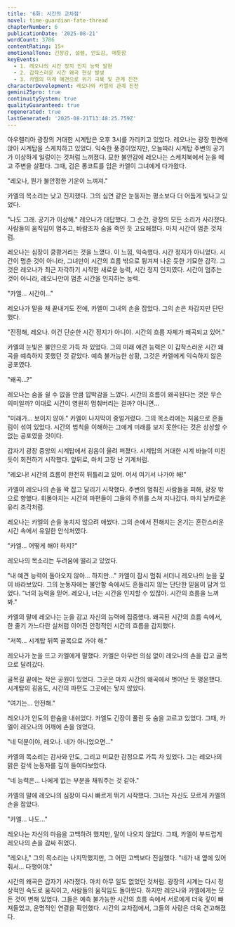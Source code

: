 ```yaml
---
title: '6화: 시간의 교차점'
novel: time-guardian-fate-thread
chapterNumber: 6
publicationDate: '2025-08-21'
wordCount: 3786
contentRating: 15+
emotionalTone: 긴장감, 설렘, 안도감, 애틋함
keyEvents:
  - 1. 레오나의 시간 정지 인지 능력 발현
  - 2. 갑작스러운 시간 왜곡 현상 발생
  - 3. 카엘의 미래 예견으로 위기 극복 및 관계 진전
characterDevelopment: 레오나와 카엘의 관계 진전
gemini25pro: true
continuitySystem: true
qualityGuaranteed: true
regenerated: true
lastGenerated: '2025-08-21T13:48:25.759Z'
---
```


아우렐리아 광장의 거대한 시계탑은 오후 3시를 가리키고 있었다. 레오나는 광장 한켠에 앉아 시계탑을 스케치하고 있었다. 익숙한 풍경이었지만, 오늘따라 시계탑 주변의 공기가 이상하게 일렁이는 것처럼 느껴졌다. 묘한 불안감에 레오나는 스케치북에서 눈을 떼고 주변을 살폈다. 그때, 검은 롱코트를 입은 카엘이 그녀에게 다가왔다.

"레오나, 뭔가 불안정한 기운이 느껴져."

카엘의 목소리는 낮고 진지했다. 그의 심연 같은 눈동자는 평소보다 더 어둡게 빛나고 있었다.

"나도 그래. 공기가 이상해." 레오나가 대답했다. 그 순간, 광장의 모든 소리가 사라졌다. 사람들의 움직임이 멈추고, 바람조차 숨을 죽인 듯 고요해졌다. 마치 시간이 멈춘 것처럼.

레오나는 심장이 쿵쾅거리는 것을 느꼈다. 이 느낌, 익숙했다. 시간 정지가 아니었다. 시간이 멈춘 것이 아니라, 그녀만이 시간의 흐름 밖으로 튕겨져 나온 듯한 기묘한 감각. 그것은 레오나가 최근 자각하기 시작한 새로운 능력, 시간 정지 인지였다. 시간이 멈추는 것이 아니라, 레오나만이 멈춘 시간을 인지하는 능력.

"카엘… 시간이…"

레오나가 말을 채 끝내기도 전에, 카엘이 그녀의 손을 잡았다. 그의 손은 차갑지만 단단했다.

"진정해, 레오나. 이건 단순한 시간 정지가 아니야. 시간의 흐름 자체가 왜곡되고 있어."

카엘의 눈빛은 불안으로 가득 차 있었다.  그의 미래 예견 능력은 이 갑작스러운 시간 왜곡을 예측하지 못했던 것 같았다. 예측 불가능한 상황, 그것은 카엘에게 익숙하지 않은 공포였다.

"왜곡…?"

레오나는 숨을 쉴 수 없을 만큼 압박감을 느꼈다. 시간의 흐름이 왜곡된다는 것은 무슨 의미일까? 이대로 시간이 영원히 멈춰버리는 걸까? 아니면…

"미래가… 보이지 않아." 카엘이 나지막이 중얼거렸다. 그의 목소리에는 처음으로 흔들림이 섞여 있었다. 시간의 법칙을 이해하는 그에게 미래를 보지 못한다는 것은 상상할 수 없는 공포였을 것이다.

갑자기 광장 중앙의 시계탑에서 굉음이 울려 퍼졌다. 시계탑의 거대한 시계 바늘이 미친 듯이 회전하기 시작했다. 앞뒤로, 마치 고장 난 기계처럼.

"레오나! 시간의 흐름이 완전히 뒤틀리고 있어. 어서 여기서 나가야 해!"

카엘이 레오나의 손을 꽉 잡고 달리기 시작했다.  주변의 멈춰진 사람들을 피해, 광장 밖으로 향했다. 휘몰아치는 시간의 파편들이 그들의 주위를 스쳐 지나갔다. 마치 날카로운 유리 조각처럼.

레오나는 카엘의 손을 놓치지 않으려 애썼다. 그의 손에서 전해지는 온기는 혼란스러운 시간 속에서 유일한 안식처였다.

"카엘… 어떻게 해야 하지?"

레오나의 목소리는 두려움에 떨리고 있었다.

"내 예견 능력이 돌아오지 않아… 하지만…" 카엘이 잠시 멈춰 서더니 레오나의 눈을 깊이 바라보았다. 그의 눈동자에는 불안함 속에서도 흔들리지 않는 단단한 믿음이 담겨 있었다. "너의 능력을 믿어. 레오나, 너는 시간을 인지할 수 있잖아. 시간의 흐름을 느껴봐."

카엘의 말에 레오나는 눈을 감고 자신의 능력에 집중했다. 왜곡된 시간의 흐름 속에서, 한 줄기 가느다란 실처럼 이어진 안정적인 시간의 흐름을 감지했다.

"저쪽… 시계탑 뒤쪽 골목으로 가야 해."

레오나가 눈을 뜨고 카엘에게 말했다. 카엘은 아무런 의심 없이 레오나의 손을 잡고 골목으로 달려갔다.

골목길 끝에는 작은 공원이 있었다. 그곳은 마치 시간의 왜곡에서 벗어난 듯 평온했다. 시계탑의 굉음도, 시간의 파편도 그곳에는 닿지 않았다.

"여기는… 안전해."

레오나가 안도의 한숨을 내쉬었다. 카엘도 긴장이 풀린 듯 숨을 고르고 있었다.  그때, 카엘이 레오나의 어깨에 손을 얹었다.

"네 덕분이야, 레오나. 네가 아니었으면…"

카엘의 목소리는 감사와 안도, 그리고 미묘한 감정으로 가득 차 있었다.  그는 레오나의 맑은 갈색 눈동자를 깊이 들여다보았다.

"네 능력은… 나에게 없는 부분을 채워주는 것 같아."

카엘의 말에 레오나의 심장이 다시 빠르게 뛰기 시작했다.  그녀는 자신도 모르게 카엘의 손을 잡았다.

"카엘… 나도…"

레오나는 자신의 마음을 고백하려 했지만, 말이 나오지 않았다.  그때, 카엘이 부드럽게 레오나의 손을 감싸 쥐었다.

"레오나," 그의 목소리는 나지막했지만, 그 어떤 고백보다 진실했다. "네가 내 옆에 있어줘서… 다행이야."


시간의 왜곡은 갑자기 사라졌다. 마치 아무 일도 없었던 것처럼. 광장의 시계는 다시 정상적인 속도로 움직이고, 사람들의 움직임도 돌아왔다.  하지만 레오나와 카엘에게는 모든 것이 변해 있었다.  그들은 예측 불가능한 시간의 흐름 속에서 서로에게 더욱 깊이 빠져들었고, 운명적인 연결을 확인했다.  시간의 교차점에서, 그들의 사랑은 더욱 견고해졌다.